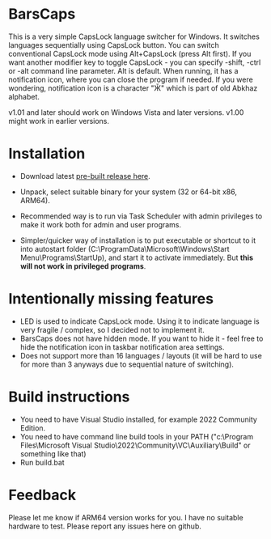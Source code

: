 # BarsCaps
This is a very simple CapsLock language switcher for Windows. 
It switches languages sequentially using CapsLock button. You can switch conventional CapsLock mode using Alt+CapsLock (press Alt first). If you want another modifier key to toggle CapsLock - you can specify -shift, -ctrl or -alt command line parameter. Alt is default.
When running, it has a notification icon, where you can close the program if needed. If you were wondering, notification icon is a character "Ӂ" which is part of old Abkhaz alphabet. 

v1.01 and later should work on Windows Vista and later versions. v1.00 might work in earlier versions.

# Installation
* Download latest [pre-built release here](https://github.com/BarsMonster/BarsCaps/releases/latest).
* Unpack, select suitable binary for your system (32 or 64-bit x86, ARM64).
* Recommended way is to run via Task Scheduler with admin privileges to make it work both for admin and user programs.

* Simpler/quicker way of installation is to put executable or shortcut to it into autostart folder (C:\ProgramData\Microsoft\Windows\Start Menu\Programs\StartUp), and start it to activate immediately. But **this will not work in privileged programs**. 

# Intentionally missing features
* LED is used to indicate CapsLock mode. Using it to indicate language is very fragile / complex, so I decided not to implement it. 
* BarsCaps does not have hidden mode. If you want to hide it - feel free to hide the notification icon in taskbar notification area settings. 
* Does not support more than 16 languages / layouts (it will be hard to use for more than 3 anyways due to sequential nature of switching).

# Build instructions
* You need to have Visual Studio installed, for example 2022 Community Edition. 
* You need to have command line build tools in your PATH ("c:\Program Files\Microsoft Visual Studio\2022\Community\VC\Auxiliary\Build" or something like that)
* Run build.bat

# Feedback
Please let me know if ARM64 version works for you. I have no suitable hardware to test. 
Please report any issues here on github. 
